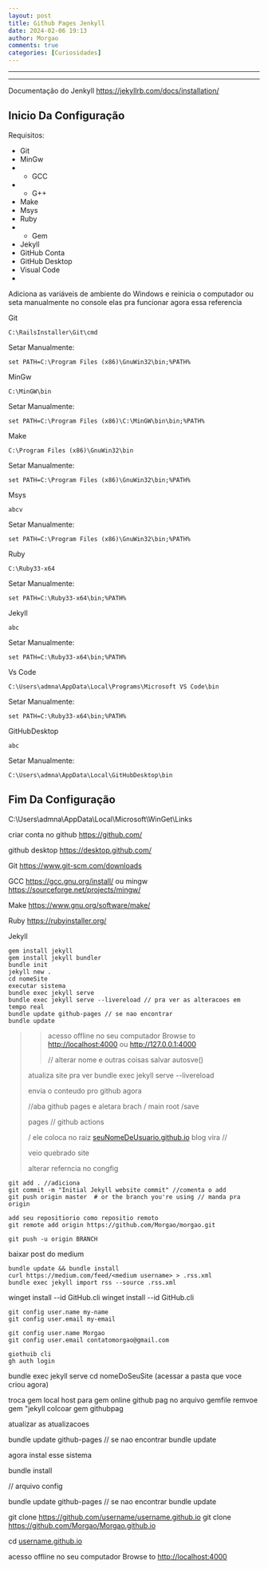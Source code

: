 ```yaml
---
layout: post
title: Github Pages Jenkyll
date: 2024-02-06 19:13
author: Morgao
comments: true
categories: [Curiosidades]
---
```

---

---

Documentação do Jenkyll
<a href="https://jekyllrb.com/docs/installation/">https://jekyllrb.com/docs/installation/</a>
<h2 id="inicio-da-configuração">Inicio Da Configuração</h2>
Requisitos:
<ul>
 	<li>Git</li>
 	<li>MinGw</li>
 	<li>
<ul>
 	<li>GCC</li>
</ul>
</li>
 	<li>
<ul>
 	<li>G++</li>
</ul>
</li>
 	<li>Make</li>
 	<li>Msys</li>
 	<li>Ruby</li>
 	<li>
<ul>
 	<li>Gem</li>
</ul>
</li>
 	<li>Jekyll</li>
 	<li>GitHub Conta</li>
 	<li>GitHub Desktop</li>
 	<li>Visual Code</li>
 	<li></li>
</ul>
Adiciona as variáveis de ambiente do Windows e reinicia o computador
ou
seta manualmente no console elas pra funcionar agora
essa referencia

Git
<pre><code>C:\RailsInstaller\Git\cmd   
</code></pre>
Setar Manualmente:
<pre><code>set PATH=C:\Program Files (x86)\GnuWin32\bin;%PATH%
</code></pre>
MinGw
<pre><code>C:\MinGW\bin
</code></pre>
Setar Manualmente:
<pre><code>set PATH=C:\Program Files (x86)\C:\MinGW\bin\bin;%PATH%
</code></pre>
Make
<pre><code>C:\Program Files (x86)\GnuWin32\bin
</code></pre>
Setar Manualmente:
<pre><code>set PATH=C:\Program Files (x86)\GnuWin32\bin;%PATH%
</code></pre>
Msys
<pre><code>abcv
</code></pre>
Setar Manualmente:
<pre><code>set PATH=C:\Program Files (x86)\GnuWin32\bin;%PATH%
</code></pre>
Ruby
<pre><code>C:\Ruby33-x64
</code></pre>
Setar Manualmente:
<pre><code>set PATH=C:\Ruby33-x64\bin;%PATH% 
</code></pre>
Jekyll
<pre><code>abc
</code></pre>
Setar Manualmente:
<pre><code>set PATH=C:\Ruby33-x64\bin;%PATH% 
</code></pre>
Vs Code
<pre><code>C:\Users\admna\AppData\Local\Programs\Microsoft VS Code\bin
</code></pre>
Setar Manualmente:
<pre><code>set PATH=C:\Ruby33-x64\bin;%PATH% 
</code></pre>
GitHubDesktop
<pre><code>abc
</code></pre>
Setar Manualmente:
<pre><code>C:\Users\admna\AppData\Local\GitHubDesktop\bin
</code></pre>
<h2 id="fim-da-configuração">Fim Da Configuração</h2>
C:\Users\admna\AppData\Local\Microsoft\WinGet\Links

criar conta no github
<a href="https://github.com/">https://github.com/</a>

github desktop
<a href="https://desktop.github.com/">https://desktop.github.com/</a>

Git
<a href="https://www.git-scm.com/downloads">https://www.git-scm.com/downloads</a>

GCC
<a href="https://gcc.gnu.org/install/">https://gcc.gnu.org/install/</a>
ou
mingw
<a href="https://sourceforge.net/projects/mingw/">https://sourceforge.net/projects/mingw/</a>

Make
<a href="https://www.gnu.org/software/make/">https://www.gnu.org/software/make/</a>

Ruby
<a href="https://rubyinstaller.org/">https://rubyinstaller.org/</a>

Jekyll
<pre><code>gem install jekyll
gem install jekyll bundler
bundle init   
jekyll new .
cd nomeSite
executar sistema
bundle exec jekyll serve
bundle exec jekyll serve --livereload // pra ver as alteracoes em tempo real
bundle update github-pages // se nao encontrar
bundle update
</code></pre>
<blockquote>
<blockquote>acesso offline no seu computador Browse to <a href="http://localhost:4000">http://localhost:4000</a> ou
<a href="http://127.0.0.1:4000">http://127.0.0.1:4000</a>

// alterar nome e outras coisas salvar autosve()</blockquote>
atualiza site pra ver bundle exec jekyll serve --livereload

envia o conteudo pro github agora

//aba github pages e aletara brach / main root /save

pages // github actions

/ ele coloca no raiz <a href="http://seuNomeDeUsuario.github.io">seuNomeDeUsuario.github.io</a> blog vira //

veio quebrado site

alterar referncia no congfig</blockquote>
<pre><code>git add . //adiciona
git commit -m "Initial Jekyll website commit" //comenta o add
git push origin master  # or the branch you're using // manda pra origin

add seu repositiorio como repositio remoto
git remote add origin https://github.com/Morgao/morgao.git

git push -u origin BRANCH
</code></pre>
baixar post do medium
<pre><code>bundle update &amp;&amp; bundle install
curl https://medium.com/feed/&lt;medium username&gt; &gt; .rss.xml
bundle exec jekyll import rss --source .rss.xml
</code></pre>
winget install --id GitHub.cli
winget install --id GitHub.cli
<pre><code>git config user.name my-name
git config user.email my-email

git config user.name Morgao
git config user.email contatomorgao@gmail.com

giothuib cli
gh auth login
</code></pre>
bundle exec jekyll serve
cd nomeDoSeuSite (acessar a pasta que voce criou agora)

troca gem local host para gem online github pag
no arquivo gemfile
remvoe gem "jekyll
colcoar
gem githubpag

atualizar as atualizacoes

bundle update github-pages // se nao encontrar
bundle update

agora instal esse sistema

bundle install

// arquivo config

bundle update github-pages // se nao encontrar
bundle update

git clone <a href="https://github.com/username/username.github.io">https://github.com/username/username.github.io</a>
git clone <a href="https://github.com/Morgao/Morgao.github.io">https://github.com/Morgao/Morgao.github.io</a>

cd <a href="http://username.github.io">username.github.io</a>

acesso offline no seu computador
Browse to <a href="http://localhost:4000">http://localhost:4000</a>
<div style="display: inline-block; white-space: nowrap;"></div>
